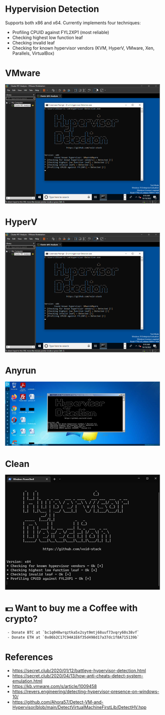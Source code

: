 # Hypervision Detection

Supports both x86 and x64. Currently implements four techniques:
- Profiling CPUID against FYL2XP1 (most reliable)
- Checking highest low function leaf
- Checking invalid leaf
- Checking for known hypervisor vendors (KVM, HyperV, VMware, Xen, Parallels, VirtualBox)

# VMware
<img src="Screenshots/vmware.png">

</br>

# HyperV
<img src="Screenshots/vmware.png">

</br>

# Anyrun
<img src="Screenshots/anyrun.png">

</br>

# Clean
<img src="Screenshots/clean.png">


# 💵 Want to buy me a Coffee with crypto?
     - Donate BTC at `bc1q048wrqztka5x2syt9mtj68uuf73vqry60s38vf`
     - Donate ETH at `0x86b2C17C94A1E6f35d498d17a37dc1f8A715139b`

# References
* https://secret.club/2020/01/12/battleye-hypervisor-detection.html
* https://secret.club/2020/04/13/how-anti-cheats-detect-system-emulation.html
* https://kb.vmware.com/s/article/1009458
* https://revers.engineering/detecting-hypervisor-presence-on-windows-10/
* https://github.com/Ahora57/Detect-VM-and-Hypervisor/blob/main/DetectVirtualMachineFirstLib/DetectHV.hpp